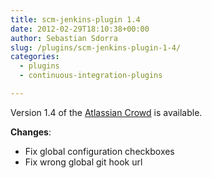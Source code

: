 ```yaml
---
title: scm-jenkins-plugin 1.4
date: 2012-02-29T18:10:38+00:00
author: Sebastian Sdorra
slug: /plugins/scm-jenkins-plugin-1-4/
categories:
  - plugins
  - continuous-integration-plugins

---
```

Version 1.4 of the <a href="https://www.atlassian.com/software/crowd" target="_blank" rel="noopener noreferrer">Atlassian Crowd</a> is available.

**Changes**:

- Fix global configuration checkboxes
- Fix wrong global git hook url

